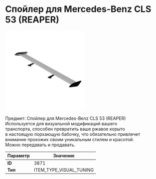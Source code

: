 # Спойлер для Mercedes-Benz CLS 53 (REAPER)

![Item Image](../img/3871.webp?raw=true)

Предмет: Спойлер для Mercedes-Benz CLS 53 (REAPER)<br>Используется для визуальной модификаций вашего<br>транспорта, способен превратить ваше ржавое корыто<br>в настоящую порхающую бабочку, что обязательно привлечет<br>внимание прохожих своим уникальным стилем и красотой.<br>Можно передавать и продавать.


| Параметр | Значение |
|----------|----------|
| **ID** | 3871 |
| **Тип** | ITEM_TYPE_VISUAL_TUNING |

